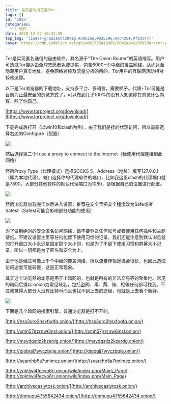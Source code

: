 ```yaml
---
title: 最安全的浏览器Tor
tags: []
id: '1055'
categories:
  - - 软件
date: 2020-12-27 10:31:58
top_img: 'linear-gradient(20deg,#0062be,#925696,#cc426e,#fb0347)'
cover: https://cdn.jsdelivr.net/gh/wdm1732418365/CDN/New%20folder/tor-project-logo-onions.webp
---
```


Tor是实现匿名通信的自由软件。其名源于“The Onion Router”的英语缩写。用户可透过Tor接达由全球志愿者免费提供，包含6000+个中继的覆盖网络，从而达至隐藏用户真实地址、避免网络监控及流量分析的目的。Tor用户的互联网活动相对较难追踪。

以下是Tor浏览器的下载地址，支持多平台、多语言，需要梯子。代理+Tor可能是目前为止最安全的浏览方式了，可以做到几乎100%的没有人知道你在浏览什么内容，除了你自己。

[https://www.torproject.org/download/](https://www.torproject.org/download/)

下载完成后打开（以win10和clash为例），由于我们是挂的代理访问，所以需要选择右边的Configure（配置）

![](https://cdn.jsdelivr.net/gh/wdm1732418365/CDN/New%20folder/Snipaste_2020-12-27_10-16-20.webp)

然后选择第二个I use a proxy to connect to the Internet（我使用代理连接到此网络）

然后Proxy Type（代理模式）选择SOCKS 5，Address（地址）填写127.0.0.1（即为本地代理），端口选择你的代理软件的端口，比如我这里clash的代理端口就是7890，大部分其他软件的默认代理端口为1080，请根据自己的设置进行配置。

![](https://cdn.jsdelivr.net/gh/wdm1732418365/CDN/New%20folder/Snipaste_2020-12-27_10-16-48.webp)

然后浏览器加载完毕以后进入设置，推荐在安全里把安全程度改为Safe或者Safest（Safest可能会影响部分功能的使用）

![](https://cdn.jsdelivr.net/gh/wdm1732418365/CDN/New%20folder/Snipaste_2020-12-27_10-22-12.webp)

为了做到绝对的安全匿名访问网络，请不要登录任何账号或者使用任何插件和主题壁纸。不建议设置主页等任何能留下使用习惯的记录。我们还能注意到默认浏览器的打开窗口大小永远是固定那个大小的，也是为了不留下使用习惯和屏幕大小记录，所以一切都是为了匿名和安全为上。

由于他是经过可能上千个中继的覆盖网络，所以流量传输途径会很长，也因此造成访问速度可能较慢，这是正常现象。

其实这个浏览器的本意是用于上暗网的，也就是所有的非法交易等的聚集地。常见的暗网后缀以.onion为常见域名，包括盗刷、毒、黄、赌、枪等任何都可找到。不过我觉得大部分人没有比特币而且也找不到上去的途径，也就是上去看个新鲜。

![](https://cdn.jsdelivr.net/gh/wdm1732418365/CDN/New%20folder/Snipaste_2020-12-27_10-30-44.webp)

下面是几个暗网的搜索引擎，普通浏览器是打不开的。

[http://hss3uro2hsxfogfq.onion/](http://hss3uro2hsxfogfq.onion/)

[http://xmh57jrzrnw6insl.onion/](http://xmh57jrzrnw6insl.onion/)

[http://msydqstlz2kzerdg.onion/](http://msydqstlz2kzerdg.onion/)

[http://gjobqjj7wyczbqie.onion/](http://gjobqjj7wyczbqie.onion/)

[http://searchb5a7tmimez.onion/](http://searchb5a7tmimez.onion/)

[http://zqktlwi4fecvo6ri.onion/wiki/index.php/Main\_Page](http://zqktlwi4fecvo6ri.onion/wiki/index.php/Main_Page)

[http://archivecaslytosk.onion/](http://archivecaslytosk.onion/)

[http://dnmugu4755642434.onion/](http://dnmugu4755642434.onion/)